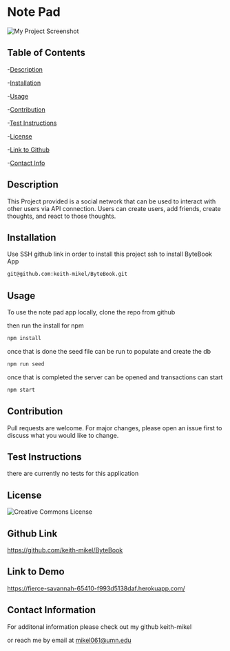 # Note Pad


![My Project Screenshot](.assets/images/byteBook.png)

  ## Table of Contents
  -[Description](#desciption)

  -[Installation](#installation)

  -[Usage](#usage)

  -[Contribution](#contribution)

  -[Test Instructions](#test)

  -[License](#license)

  -[Link to Github](#githubLink)

  -[Contact Info](#contact)

  

<a name="description"></a>
## Description
 This Project provided is a social network that can be used to interact with other users via API connection. Users can create users, add friends, create thoughts, and react to those thoughts.

<a name="installation"></a>
## Installation
 
  Use SSH github link in order to install this project ssh to install ByteBook App

   ```bash
   git@github.com:keith-mikel/ByteBook.git
   ```

<a name="usage"></a>
## Usage
 To use the note pad app locally, clone the repo from github

 then run the install for npm 
 ```bash 
 npm install
  ```

  once that is done the seed file can be run to populate and create the db

  ```bash
  npm run seed
  ```

  once that is completed the server can be opened and transactions can start 

  ```bash
  npm start
  ```

<a name="contribution"></a>
## Contribution
  Pull requests are welcome. For major changes, please open an issue first to discuss what you would like to change.

<a name="test"></a>
## Test Instructions 
there are currently no tests for this application 

<a name="license"></a>
## License 
![Creative Commons License](https://img.shields.io/badge/license-Creative%20Commons-blue.svg)

<a name="githubLink"></a>
## Github Link 

 https://github.com/keith-mikel/ByteBook

## Link to Demo
 https://fierce-savannah-65410-f993d5138daf.herokuapp.com/  

<a name="contact"></a>
## Contact Information 

  For additonal information please check out my github keith-mikel

  or reach me by email at mikel061@umn.edu